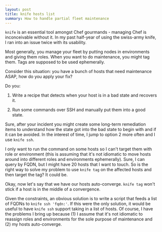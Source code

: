 ```yaml
---
layout: post
title: knife hosts list
summary: How to handle partial fleet maintenance
---
```


`knife` is an essential tool amongst Chef gourmands - managing Chef is inconceivable without it. In my past half-year of using the swiss-army knife, I ran into an issue twice with its usability.

Most generally, you manage your fleet by putting nodes in environments and giving them roles. When you want to do maintenance, you might tag them. Tags are supposed to be used ephemerally.

Consider this situation: you have a bunch of hosts that need maintenance ASAP, how do you apply your fix?

Do you:

1. Write a recipe that detects when your host is in a bad state and recovers it.

2. Run some commands over SSH and manually put them into a good state.

Sure, after your incident you might create some long-term remediation items to understand how the state got into the bad state to begin with and if it can be avoided. In the interest of time, I jump to option 2 more often and I use `knife ssh`.

I only want to run the command on some hosts so I can't target them with role or environment (this is assuming that it's not idiomatic to move hosts around into different roles and environments ephemerally). Sure, I can query by FQDN, but I might have 20 hosts that I want to touch. So is the right way to solve my problem to use `knife tag` on the affected hosts and then target the tag? It could be.

Okay, now let's say that we have our hosts auto-converge. `knife tag` won't stick if a host is in the middle of a convergence.

Given the constraints, an obvious solution is to write a script that feeds a list of FQDNs to `knife ssh 'fqdn:'`. If this were the only solution, it would be useful to have `knife ssh` support taking in a list of hosts. Of course, I have the problems I bring up because (1) I assume that it's not idiomatic to reassign roles and environments for the sole purpose of maintenance and (2) my hosts auto-converge.
